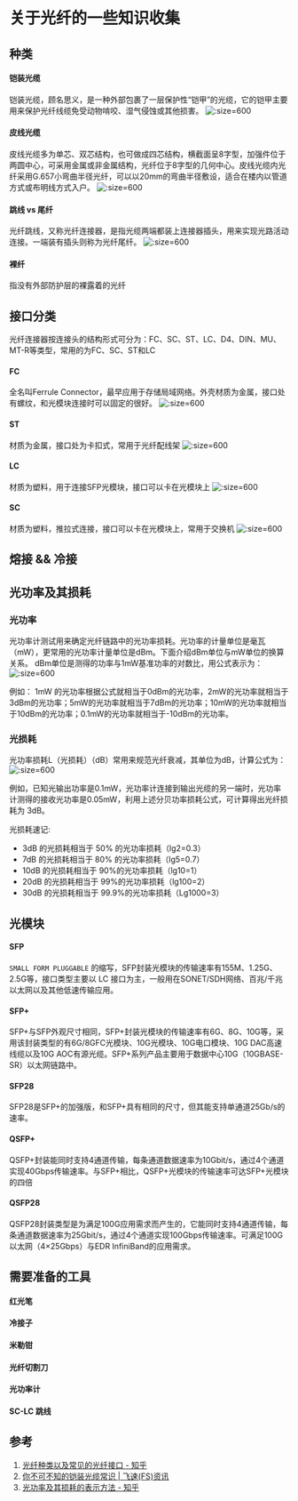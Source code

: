# 关于光纤的一些知识收集

## 种类

#### 铠装光缆
铠装光缆，顾名思义，是一种外部包裹了一层保护性“铠甲”的光缆，它的铠甲主要用来保护光纤线缆免受动物啃咬、湿气侵蚀或其他损害。
![](https://i.loli.net/2021/11/05/uHBxjAKtoYPEJl7.jpg ':size=600')

#### 皮线光缆

皮线光缆多为单芯、双芯结构，也可做成四芯结构，横截面呈8字型，加强件位于两圆中心，可采用金属或非金属结构，光纤位于8字型的几何中心。皮线光缆内光纤采用G.657小弯曲半径光纤，可以以20mm的弯曲半径敷设，适合在楼内以管道方式或布明线方式入户。
![](https://i.loli.net/2021/11/05/B9Oe6mdEFLNjoRs.jpg ':size=600')

#### 跳线 vs 尾纤
光纤跳线，又称光纤连接器，是指光缆两端都装上连接器插头，用来实现光路活动连接。一端装有插头则称为光纤尾纤。
![](https://i.loli.net/2021/11/05/hzs3M9WDFLNirKT.jpg ':size=600')

#### 裸纤
指没有外部防护层的裸露着的光纤

## 接口分类

光纤连接器按连接头的结构形式可分为：FC、SC、ST、LC、D4、DIN、MU、MT-R等类型，常用的为FC、SC、ST和LC

#### FC

全名叫Ferrule Connector，最早应用于存储局域网络。外壳材质为金属，接口处有螺纹，和光模块连接时可以固定的很好。
![](https://i.loli.net/2021/11/05/IKDlBtMJ92jO17W.jpg ':size=600')

#### ST
材质为金属，接口处为卡扣式，常用于光纤配线架
![](https://i.loli.net/2021/11/05/6EnPprFhTa5d4tg.jpg ':size=600')

#### LC

材质为塑料，用于连接SFP光模块，接口可以卡在光模块上
![](https://i.loli.net/2021/11/05/7gxr3MwjovytRqQ.jpg ':size=600')

#### SC

材质为塑料，推拉式连接，接口可以卡在光模块上，常用于交换机
![](https://i.loli.net/2021/11/05/xSGza829XKh1nc6.jpg ':size=600')

## 熔接 && 冷接


## 光功率及其损耗

### 光功率
光功率计测试用来确定光纤链路中的光功率损耗。光功率的计量单位是毫瓦（mW），更常用的光功率计量单位是dBm。下面介绍dBm单位与mW单位的换算关系。
dBm单位是测得的功率与1mW基准功率的对数比，用公式表示为：
![](https://i.loli.net/2021/11/05/CdGb6TLYqjDyREl.jpg ':size=600')

例如：
1mW 的光功率根据公式就相当于0dBm的光功率，2mW的光功率就相当于3dBm的光功率；5mW的光功率就相当于7dBm的光功率；10mW的光功率就相当于10dBm的光功率；0.1mW的光功率就相当于-10dBm的光功率。

### 光损耗
光功率损耗L（光损耗）（dB）常用来规范光纤衰减，其单位为dB，计算公式为：
![](https://i.loli.net/2021/11/05/YDTe57ponkNOPdL.jpg ':size=600')

例如，已知光输出功率是0.1mW，光功率计连接到输出光缆的另一端时，光功率计测得的接收光功率是0.05mW，利用上述分贝功率损耗公式，可计算得出光纤损耗为 3dB。

光损耗速记:
* 3dB 的光损耗相当于 50% 的光功率损耗（lg2=0.3）
* 7dB 的光损耗相当于 80% 的光功率损耗（lg5=0.7）
* 10dB 的光损耗相当于 90%的光功率损耗（lg10=1）
* 20dB 的光损耗相当于 99%的光功率损耗（lg100=2）
* 30dB 的光损耗相当于 99.9%的光功率损耗（Lg1000=3）

## 光模块

#### SFP

`SMALL FORM PLUGGABLE` 的缩写，SFP封装光模块的传输速率有155M、1.25G、2.5G等，接口类型主要以 LC 接口为主，一般用在SONET/SDH网络、百兆/千兆以太网以及其他低速传输应用。

#### SFP+
SFP+与SFP外观尺寸相同，SFP+封装光模块的传输速率有6G、8G、10G等，采用该封装类型的有6G/8GFC光模块、10G光模块、10G电口模块、10G DAC高速线缆以及10G AOC有源光缆。SFP+系列产品主要用于数据中心10G（10GBASE-SR）以太网链路中。

#### SFP28

SFP28是SFP+的加强版，和SFP+具有相同的尺寸，但其能支持单通道25Gb/s的速率。

#### QSFP+

QSFP+封装能同时支持4通道传输，每条通道数据速率为10Gbit/s，通过4个通道实现40Gbps传输速率。与SFP+相比，QSFP+光模块的传输速率可达SFP+光模块的四倍

#### QSFP28

QSFP28封装类型是为满足100G应用需求而产生的，它能同时支持4通道传输，每条通道数据速率为25Gbit/s，通过4个通道实现100Gbps传输速率。可满足100G以太网（4×25Gbps）与EDR InfiniBand的应用需求。

## 需要准备的工具

#### 红光笔

#### 冷接子

#### 米勒钳

#### 光纤切割刀

#### 光功率计

#### SC-LC 跳线

## 参考

1. [光纤种类以及常见的光纤接口 - 知乎](https://zhuanlan.zhihu.com/p/23083339)
2. [你不可不知的铠装光缆常识 | 飞速(FS)资讯](https://cn.fs.com/blog/24512.html)
3. [光功率及其损耗的表示方法 - 知乎](https://zhuanlan.zhihu.com/p/345347516)

